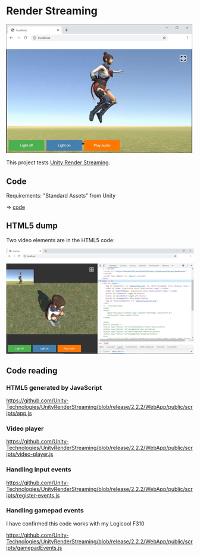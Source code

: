 # Render Streaming

<img src="/doc/render_streaming.jpg" width=500>

This project tests [Unity Render Streaming](https://docs.unity3d.com/Packages/com.unity.renderstreaming@2.0/manual/index.html).

## Code

Requirements: "Standard Assets" from Unity

=> [code](../RenderStreaming)

## HTML5 dump

Two video elements are in the HTML5 code:

<img src="/doc/render_streaming_html5.jpg" width=800>

## Code reading

### HTML5 generated by JavaScript

https://github.com/Unity-Technologies/UnityRenderStreaming/blob/release/2.2.2/WebApp/public/scripts/app.js

### Video player

https://github.com/Unity-Technologies/UnityRenderStreaming/blob/release/2.2.2/WebApp/public/scripts/video-player.js

### Handling input events

https://github.com/Unity-Technologies/UnityRenderStreaming/blob/release/2.2.2/WebApp/public/scripts/register-events.js

### Handling gamepad events

I have confirmed this code works with my Logicool F310

https://github.com/Unity-Technologies/UnityRenderStreaming/blob/release/2.2.2/WebApp/public/scripts/gamepadEvents.js
